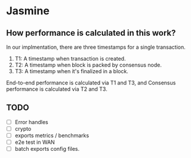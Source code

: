 # Jasmine

## How performance is calculated in this work?

In our implmentation, there are three timestamps for a single transaction.

1. T1: A timestamp when transaction is created.
2. T2: A timestamp when block is packed by consensus node.
3. T3: A timestamp when it's finalized in a block.

End-to-end performance is calculated via T1 and T3, and 
Consensus performance is calculated via T2 and T3.


## TODO

- [ ] Error handles
- [ ] crypto
- [ ] exports metrics / benchmarks
- [ ] e2e test in WAN
- [ ] batch exports config files.
